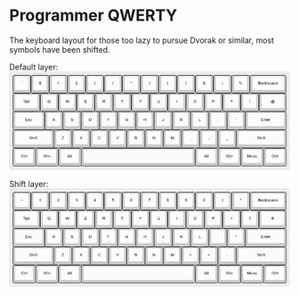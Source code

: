 # Programmer QWERTY

The keyboard layout for those too lazy to pursue Dvorak or similar, most symbols have been shifted.

Default layer:\
![](https://github.com/iluvsoup/keyboard/blob/main/default_layer.png?raw=true)

Shift layer:\
![](https://github.com/iluvsoup/keyboard/blob/main/shift_layer.png?raw=true)
